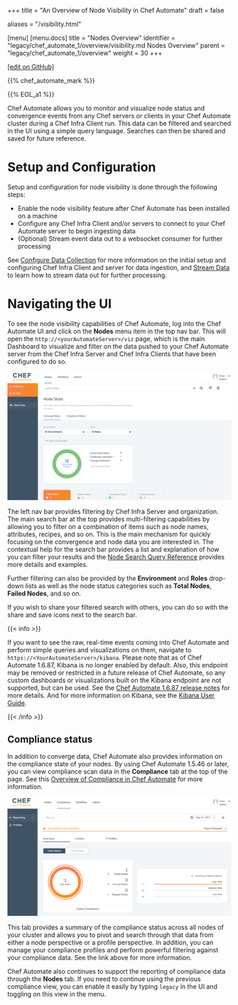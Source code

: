 +++
title = "An Overview of Node Visibility in Chef Automate"
draft = false

aliases = "/visibility.html"

[menu]
  [menu.docs]
    title = "Nodes Overview"
    identifier = "legacy/chef_automate_1/overview/visibility.md Nodes Overview"
    parent = "legacy/chef_automate_1/overview"
    weight = 30
+++    

[\[edit on
GitHub\]](https://github.com/chef/chef-web-docs/blob/master/chef_master/source/visibility.rst)

<meta name="robots" content="noindex">

{{% chef_automate_mark %}}

{{% EOL_a1 %}}

Chef Automate allows you to monitor and visualize node status and
convergence events from any Chef servers or clients in your Chef
Automate cluster during a Chef Infra Client run. This data can be
filtered and searched in the UI using a simple query language. Searches
can then be shared and saved for future reference.

Setup and Configuration
=======================

Setup and configuration for node visibility is done through the
following steps:

-   Enable the node visibility feature after Chef Automate has been
    installed on a machine
-   Configure any Chef Infra Client and/or servers to connect to your
    Chef Automate server to begin ingesting data
-   (Optional) Stream event data out to a websocket consumer for further
    processing

See [Configure Data Collection](/data_collection/) for more
information on the initial setup and configuring Chef Infra Client and
server for data ingestion, and [Stream
Data](/stream_data_chef_automate/) to learn how to stream data out
for further processing.

Navigating the UI
=================

To see the node visibility capabilities of Chef Automate, log into the
Chef Automate UI and click on the **Nodes** menu item in the top nav
bar. This will open the `http://<yourAutomateServer>/viz` page, which is
the main Dashboard to visualize and filter on the data pushed to your
Chef Automate server from the Chef Infra Server and Chef Infra Clients
that have been configured to do so.

![image](/images/visibility_dashboard.png)

The left nav bar provides filtering by Chef Infra Server and
organization. The main search bar at the top provides multi-filtering
capabilities by allowing you to filter on a combination of items such as
node names, attributes, recipes, and so on. This is the main mechanism
for quickly focusing on the convergence and node data you are interested
in. The contextual help for the search bar provides a list and
explanation of how you can filter your results and the [Node Search
Query Reference](/search_query_chef_automate/) provides more details
and examples.

Further filtering can also be provided by the **Environment** and
**Roles** drop-down lists as well as the node status categories such as
**Total Nodes**, **Failed Nodes**, and so on.

If you wish to share your filtered search with others, you can do so
with the share and save icons next to the search bar.

{{< info >}}

If you want to see the raw, real-time events coming into Chef Automate
and perform simple queries and visualizations on them, navigate to
`https://<YourAutomateServer>/kibana`. Please note that as of Chef
Automate 1.6.87, Kibana is no longer enabled by default. Also, this
endpoint may be removed or restricted in a future release of Chef
Automate, so any custom dashboards or visualizations built on the Kibana
endpoint are not supported, but can be used. See the [Chef Automate
1.6.87 release
notes](https://docs.chef.io/release_notes_chef_automate.html#what-s-new-in-1-6-87)
for more details. And for more information on Kibana, see the [Kibana
User Guide](https://www.elastic.co/guide/en/kibana/current/index.html).

{{< /info >}}

Compliance status
-----------------

In addition to converge data, Chef Automate also provides information on
the compliance state of your nodes. By using Chef Automate 1.5.46 or
later, you can view compliance scan data in the **Compliance** tab at
the top of the page. See this [Overview of Compliance in Chef
Automate](/chef_automate_compliance/) for more information.

![image](/images/compliance_node.png)

This tab provides a summary of the compliance status across all nodes of
your cluster and allows you to pivot and search through that data from
either a node perspective or a profile perspective. In addition, you can
manage your compliance profiles and perform powerful filtering against
your compliance data. See the link above for more information.

Chef Automate also continues to support the reporting of compliance data
through the **Nodes** tab. If you need to continue using the previous
compliance view, you can enable it easily by typing `legacy` in the UI
and toggling on this view in the menu.
